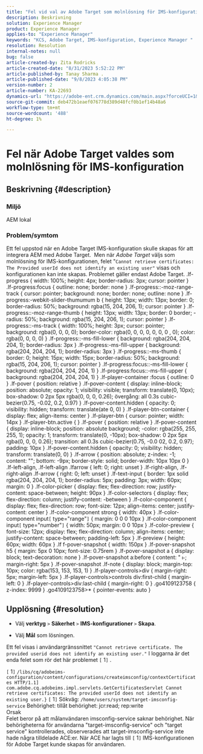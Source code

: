 ```yaml
---
title: "Fel vid val av Adobe Target som molnlösning för IMS-konfiguration"
description: Beskrivning
solution: Experience Manager
product: Experience Manager
applies-to: "Experience Manager"
keywords: "KCS, Adobe Target, IMS-konfiguration, Experience Manager "
resolution: Resolution
internal-notes: null
bug: false
article-created-by: Zita Rodricks
article-created-date: "8/31/2023 5:52:22 PM"
article-published-by: Tanay Sharma .
article-published-date: "9/8/2023 4:05:38 PM"
version-number: 2
article-number: KA-22693
dynamics-url: "https://adobe-ent.crm.dynamics.com/main.aspx?forceUCI=1&pagetype=entityrecord&etn=knowledgearticle&id=f23ed61f-2748-ee11-be6d-6045bd0061cb"
source-git-commit: deb472b1eaef076778d389d48fcf0b1ef14b48a6
workflow-type: tm+mt
source-wordcount: '488'
ht-degree: 1%

---
```


# Fel när Adobe Target valdes som molnlösning för IMS-konfiguration

## Beskrivning {#description}


### Miljö

AEM lokal

### Problem/symtom

Ett fel uppstod när en Adobe Target IMS-konfiguration skulle skapas för att integrera AEM med Adobe Target.  Men när *Adobe Target* väljs som molnlösning för IMS-konfigurationen, felet &quot;`Cannot retrieve certificates: The Provided userId does not identify an existing user"` visas och konfigurationen kan inte skapas. Problemet gäller endast Adobe Target. .lf-progress { width: 100%; height: 4px; border-radius: 3px; cursor: pointer } .lf-progress:focus { outline: none; border: none } .lf-progress::-moz-range-track { cursor: pointer; background: none; border: none; outline: none } .lf-progress:-webkit-slider-thumumum b { height: 13px; width: 13px; border: 0; border-radius: 50%; background: rgba(15, 204, 206, 1); cursor: pointer } .lf-progress::-moz-range-thumb { height: 13px; width: 13px; border: 0 border; -radius: 50%; background: rgba(15, 204, 206, 1); cursor: pointer } .lf-progress::-ms-track { width: 100%; height: 3px; cursor: pointer; background: rgba(0, 0, 0, 0); border-color: rgba(0, 0, 0, 0, 0, 0, 0 , 0); color: rgba(0, 0, 0, 0) } .lf-progress::-ms-fill-lower { background: rgba(204, 204, 204, 1); border-radius: 3px } .lf-progress:-ms-fill-upper { background: rgba(204, 204, 204, 1); border-radius: 3px } .lf-progress::-ms-thumb { border: 0; height: 15px; width: 15px; border-radius: 50%; background: rgba(15, 204, 206, 1); cursor: pointer } .lf-progress:focus::-ms-fill-lower { background: rgba(204, 204, 204, 1) } .lf-progress:focus::-ms-fill-upper { background: rgba(204, 204, 204, 1) } .lf-player-container :focus { outline: 0 } .lf-pover { position: relative } .lf-pover-content { display: inline-block; position: absolute; opacity: 1; visibility: visible; transform: translate(0, 10px); box-shadow: 0 2px 5px rgba(0, 0, 0, 0.26); övergång: all 0.3s cubic-bezier(0.75, -0.02, 0.2, 0.97) } .lf-pover-content.hidden { opacity: 0; visibility: hidden; transform: translate(ate 0, 0) } .lf-player-btn-container { display: flex; align-items: center } .lf-player-btn { cursor: pointer; width: 14px } .lf-player-btn.active { } .lf-pover { position: relative } .lf-pover-content { display: inline-block; position: absolute background; -color: rgba(255, 255, 255, 1); opacity: 1; transform: translate(0, -10px); box-shadow: 0 2px 5px rgba(0, 0, 0, 0.26); transition: all 0.3s cubic-bezier(0.75, -0.0 02, 0.2, 0.97); padding: 10px } .lf-pover-content.hidden { opacity: 0; visibility: hidden; transform: translate(0, 0) } .lf-arrow { position: absolute; z-index: -1; content: &quot;&quot;; bottom: -9px; border-style: solid; border-width: 10px 10px 0 } .lf-left-align, .lf-left-align .lfarrow { left: 0; right: unset } .lf-right-align, .lf-right-align .lf-arrow { right: 0; left: unset } .lf-text-input { border: 1px solid rgba(204, 204, 204, 1); border-radius: 5px; padding: 3px; width: 60px; margin: 0 } .lf-color-picker { display: flex; flex-direction: row; justify-content: space-between; height: 90px } .lf-color-selectors { display: flex; flex-direction: column; justify-content: -between } .lf-color-component { display: flex; flex-direction: row; font-size: 12px; align-items: center; justify-content: center } .lf-color-component strong { width: 40px } .lf-color-component input`[` type=&quot;range&quot;`]`  { margin: 0 0 0 10px } .lf-color-component input`[` type=&quot;number&quot;`]`  { width: 50px; margin: 0 0 10px } .lf-color-preview { font-size: 12px; display: flex; flex-direction: column; align-items: center; justify-content: space-between; padding-left: 5px } .lf-preview { height: 60px; width: 60px } .lf f-pover-snapshot { width: 150px } .lf-pover-snapshot h5 { margin: 5px 0 10px; font-size: 0.75rem } .lf-pover-snapshot a { display: block; text-decoration: none } .lf-pover-snapshot a:before { content: &quot; ⥼; margin-right: 5px } .lf-pover-snapshot .lf-note { display: block; margin-top: 10px; color: rgba(153, 153, 153, 1) } .lf-player-controls>div { margin-right: 5px; margin-left: 5px } .lf-player-controls>controls div:first-child { margin-left: 0 } .lf-player-controls>div:last-child { margin-right: 0 } .go4109123758 { z-index: 9999 } .go4109123758>\* { pointer-events: auto }








## Upplösning {#resolution}


- Välj <b>verktyg</b> `>`  <b>Säkerhet</b> `>`  <b>IMS-konfigurationer </b>`>`  <b>Skapa</b>.


- Välj <b>Mål</b> som lösningen.


Ett fel visas i användargränssnittet `"Cannot retrieve certificate. The provided userid does not identify an existing user."` I loggarna är det enda felet som rör det här problemet `[` 1`]` .

`[` 1`]`  `/libs/cq/adobeims-configuration/content/configurations/createimsconfig/contextCertificates HTTP/1.1]  com.adobe.cq.adobeims.impl.servlets.GetCertificatesServlet Cannot retrieve certificates: The provided userId does not identify an existing user.}` `[` 1`]`  Sökväg: `/home/users/system/target-imsconfig-service` Behörighet: tillåt behörighet: jcr:read; rep:write
<br>Orsak<br>
Felet beror på att målanvändaren imsconfig-service saknar behörighet. När behörigheterna för användarna &quot;target-imsconfig-service&quot; och &quot;target service&quot; kontrollerades, observerades att target-imsconfig-service inte hade några tilldelade ACE:er. När ACE har lagts till `[` 1`]`  IMS-konfigurationen för Adobe Target kunde skapas för användaren.
